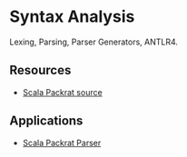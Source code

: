 # Syntax Analysis 

Lexing, Parsing, Parser Generators, ANTLR4.

## Resources

- [Scala Packrat source](https://www.scala-sbt.org/sxr/samples/library/scala/util/parsing/combinator/PackratParsers.scala.html)

## Applications

- [Scala Packrat Parser](https://medium.com/prophecy-io/scala-packrat-parser-combinators-for-dsls-91d5a871e75e)

